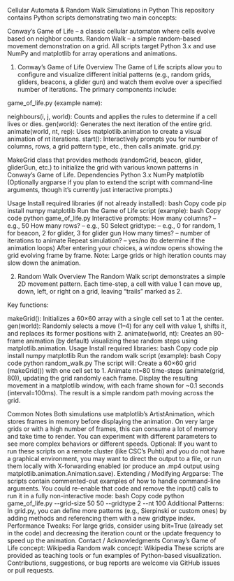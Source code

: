 Cellular Automata & Random Walk Simulations in Python
This repository contains Python scripts demonstrating two main concepts:

Conway’s Game of Life – a classic cellular automaton where cells evolve based on neighbor counts.
Random Walk – a simple random-based movement demonstration on a grid.
All scripts target Python 3.x and use NumPy and matplotlib for array operations and animations.

1. Conway’s Game of Life
Overview
The Game of Life scripts allow you to configure and visualize different initial patterns (e.g., random grids, gliders, beacons, a glider gun) and watch them evolve over a specified number of iterations.
The primary components include:

game_of_life.py (example name):

neighbours(i, j, world): Counts and applies the rules to determine if a cell lives or dies.
gen(world): Generates the next iteration of the entire grid.
animate(world, nt, rep): Uses matplotlib.animation to create a visual animation of nt iterations.
start(): Interactively prompts you for number of columns, rows, a grid pattern type, etc., then calls animate.
grid.py:

MakeGrid class that provides methods (randomGrid, beacon, glider, gliderGun, etc.) to initialize the grid with various known patterns in Conway’s Game of Life.
Dependencies
Python 3.x
NumPy
matplotlib
(Optionally argparse if you plan to extend the script with command-line arguments, though it’s currently just interactive prompts.)

Usage
Install required libraries (if not already installed):
bash
Copy code
pip install numpy matplotlib
Run the Game of Life script (example):
bash
Copy code
python game_of_life.py
Interactive prompts:
How many columns? – e.g., 50
How many rows? – e.g., 50
Select gridtype: – e.g., 0 for random, 1 for beacon, 2 for glider, 3 for glider gun
How many times? – number of iterations to animate
Repeat simulation? – yes/no (to determine if the animation loops)
After entering your choices, a window opens showing the grid evolving frame by frame.
Note: Large grids or high iteration counts may slow down the animation.

2. Random Walk
Overview
The Random Walk script demonstrates a simple 2D movement pattern. Each time-step, a cell with value 1 can move up, down, left, or right on a grid, leaving “trails” marked as 2.

Key functions:

makeGrid(): Initializes a 60×60 array with a single cell set to 1 at the center.
gen(world): Randomly selects a move (1–4) for any cell with value 1, shifts it, and replaces its former positions with 2.
animate(world, nt): Creates an 80-frame animation (by default) visualizing these random steps using matplotlib.animation.
Usage
Install required libraries:
bash
Copy code
pip install numpy matplotlib
Run the random walk script (example):
bash
Copy code
python random_walk.py
The script will:
Create a 60×60 grid (makeGrid()) with one cell set to 1.
Animate nt=80 time-steps (animate(grid, 80)), updating the grid randomly each frame.
Display the resulting movement in a matplotlib window, with each frame shown for ~0.1 seconds (interval=100ms).
The result is a simple random path moving across the grid.

Common Notes
Both simulations use matplotlib’s ArtistAnimation, which stores frames in memory before displaying the animation. On very large grids or with a high number of frames, this can consume a lot of memory and take time to render.
You can experiment with different parameters to see more complex behaviors or different speeds.
Optional: If you want to run these scripts on a remote cluster (like CSC’s Puhti) and you do not have a graphical environment, you may want to direct the output to a file, or run them locally with X-forwarding enabled (or produce an .mp4 output using matplotlib.animation.Animation.save).
Extending / Modifying
Argparse: The scripts contain commented-out examples of how to handle command-line arguments. You could re-enable that code and remove the input() calls to run it in a fully non-interactive mode:
bash
Copy code
python game_of_life.py --grid-size 50 50 --gridtype 2 --nt 100
Additional Patterns: In grid.py, you can define more patterns (e.g., Sierpinski or custom ones) by adding methods and referencing them with a new gridtype index.
Performance Tweaks: For large grids, consider using blit=True (already set in the code) and decreasing the iteration count or the update frequency to speed up the animation.
Contact / Acknowledgments
Conway’s Game of Life concept: Wikipedia
Random walk concept: Wikipedia
These scripts are provided as teaching tools or fun examples of Python-based visualization. Contributions, suggestions, or bug reports are welcome via GitHub issues or pull requests.

